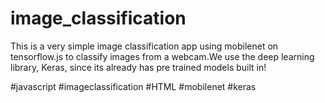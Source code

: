 # image_classification
This is a very simple image classification app using mobilenet on tensorflow.js to classify images from a webcam.We use the deep learning library, Keras, since its already has pre trained models built in! <br /> 

#javascript #imageclassification #HTML #mobilenet #keras
